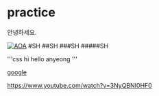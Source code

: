 # practice

안녕하세요.

[![AOA](https://i.ytimg.com/vi/xdSefZHMla8/maxresdefault.jpg)](https://youtu.be/3NyQBNI0HF0)
#SH
##SH
###SH
#####SH


'''css
hi
hello
anyeong
'''

[google](https://drive.google.com/file/d/0B5dltc1Pk1AJTUtERHUtcGMxOWs/view?usp=sharing)

  <https://www.youtube.com/watch?v=3NyQBNI0HF0>
